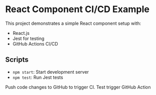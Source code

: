# React Component CI/CD Example

This project demonstrates a simple React component setup with:

- React.js
- Jest for testing
- GitHub Actions CI/CD

## Scripts

- `npm start`: Start development server
- `npm test`: Run Jest tests

Push code changes to GitHub to trigger CI.
Test trigger GitHub Action

